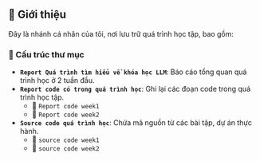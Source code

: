 ## 📌 Giới thiệu  
Đây là nhánh cá nhân của tôi, nơi lưu trữ quá trình học tập, bao gồm:

### 📂 Cấu trúc thư mục  
- **`Report Quá trình tìm hiểu về khóa học LLM`**: Báo cáo tổng quan quá trình học ở 2 tuần đầu.  
- **`Report code có trong quá trình học`**: Ghi lại các đoạn code trong quá trình học tập.  
  - 📁 `Report code week1`  
  - 📁 `Report code week2`  
- **`Source code quá trình học`**: Chứa mã nguồn từ các bài tập, dự án thực hành.  
  - 📁 `source code week1`  
  - 📁 `source code week2`  

